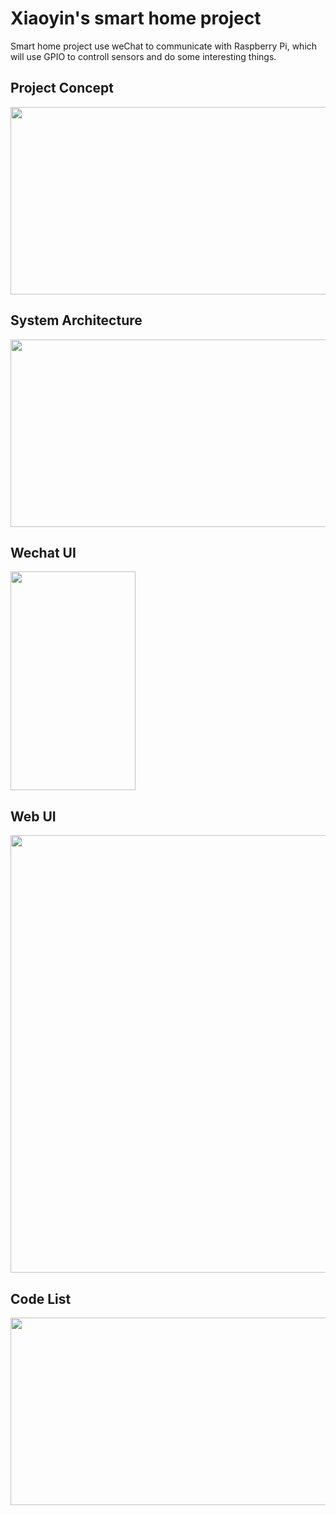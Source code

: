 # Xiaoyin's smart home project

Smart home project use weChat to communicate with Raspberry Pi, which will use GPIO to controll sensors and do some interesting things.

## Project Concept
<div align=left><img width="550" height="300" src="https://raw.githubusercontent.com/lxyoutlook/smarthome/master/common/images/concept.png"/></div>

## System Architecture
<div align=left><img width="550" height="300" src="https://raw.githubusercontent.com/lxyoutlook/smarthome/master/common/images/architecuture.png"/></div>

## Wechat UI
<div align=left><img width="200" height="350" src="https://raw.githubusercontent.com/lxyoutlook/smarthome/master/common/images/wechatUI.png"/></div>

## Web UI
<div align=left><img width="600" height="700" src="https://raw.githubusercontent.com/lxyoutlook/smarthome/master/common/images/WebUI.png"/></div>

## Code List
<div align=left><img width="600" height="300" src="https://raw.githubusercontent.com/lxyoutlook/smarthome/master/common/images/codelist.png"/></div>





